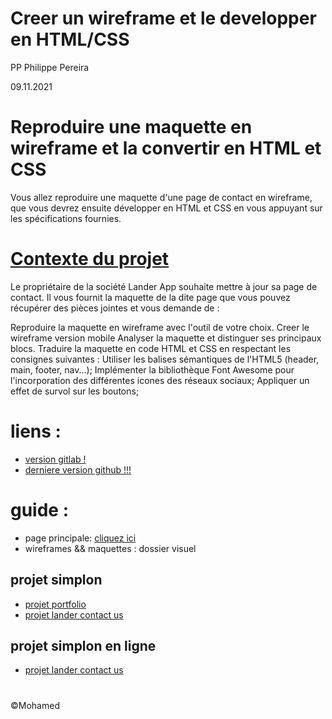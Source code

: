 # Creer un wireframe et le developper en HTML/CSS
PP
Philippe Pereira

09.11.2021

# Reproduire une maquette en wireframe et la convertir en HTML et CSS

Vous allez reproduire une maquette d'une page de contact en wireframe, que vous devrez ensuite développer en HTML et CSS en vous appuyant sur les spécifications fournies.

# [Contexte du projet](https://mohamed-boucherba.fr/projet-lander-contact-us)
Le propriétaire de la société Lander App souhaite mettre à jour sa page de contact. Il vous fournit la maquette de la dite page que vous pouvez récupérer des pièces jointes et vous demande de :

Reproduire la maquette en wireframe avec l'outil de votre choix.
Creer le wireframe version mobile
Analyser la maquette et distinguer ses principaux blocs.
Traduire la maquette en code HTML et CSS en respectant les consignes suivantes :
Utiliser les balises sémantiques de l'HTML5 (header, main, footer, nav...);
Implémenter la bibliothèque Font Awesome pour l'incorporation des différentes icones des réseaux sociaux;
Appliquer un effet de survol sur les boutons;


# liens :
- [version gitlab !](https://gitlab.com/nfr.mo.boucherba/projet-lander-contact-us)
- [derniere version github !!!](https://github.com/mohamed25100/projet-lander-contact-us)

# guide :
- page principale: [cliquez ici](http://localhost:5500/index.html)
- wireframes && maquettes : dossier visuel

## projet simplon
- [projet portfolio](https://github.com/mohamed25100/mon-portfolio)
- [projet  lander contact us](https://github.com/mohamed25100/projet-lander-contact-us)

## projet simplon en ligne
- [projet  lander contact us](https://mohamed-boucherba.fr/projet-lander-contact-us)
#
&copy;Mohamed
